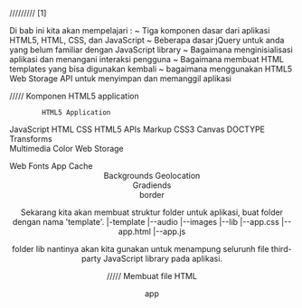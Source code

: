 ///////// [1]

Di bab ini kita akan mempelajari :
~ Tiga komponen dasar dari aplikasi HTML5, HTML, CSS, dan JavaScript
~ Beberapa dasar jQuery untuk anda yang belum familiar dengan JavaScript library
~ Bagaimana menginisialisasi aplikasi dan menangani interaksi pengguna
~ Bagaimana membuat HTML templates yang bisa digunakan kembali
~ bagaimana menggunakan HTML5 Web Storage API untuk menyimpan dan memanggil aplikasi





///// Komponen HTML5 application

			HTML5 Application
JavaScript		HTML		CSS
				HTML5
APIs			Markup		CSS3
Canvas			DOCTYPE		Transforms	
Multimedia		<canvas>	Color
Web Storage		<audio>		Animations
FileAPI			<video>		Text Effects
Drag-and-Drop	<section>	Web Fonts
App Cache		<header>	Backgrounds
Geolocation		<footer>	Gradiends
				<article>	border

Sekarang kita akan membuat struktur folder untuk aplikasi, buat folder dengan nama 'template'.
|-template
|--audio
|--images
|--lib
|--app.css
|--app.html
|--app.js

folder lib nantinya akan kita gunakan untuk menampung selurunh file third-party JavaScript library pada aplikasi.





///// Membuat file HTML

<!DOCTYPE html>
<html>
<head>
	<title>app</title>
	<link rel="stylesheet" href="app.css">
	<script src="lib/jquery-2.2.3.min.js"></script>
	<script src="app.js"></script>
</head>
<body>
	<div id="app">
		<header>app</header>
		<div id="main"></div>
		<footer></footer>
	</div>
</body>
</html>